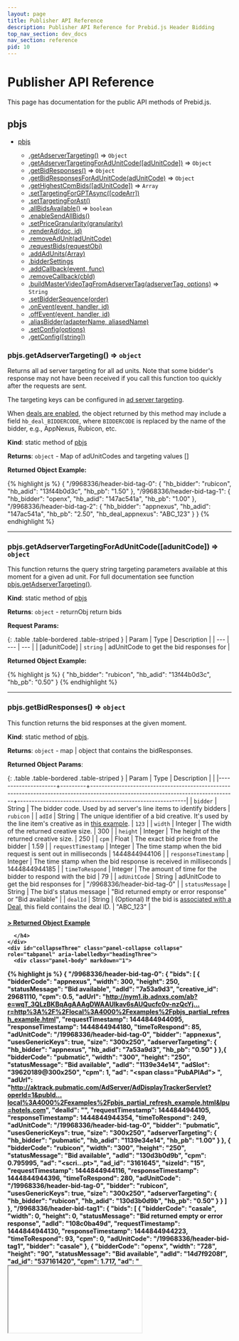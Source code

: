 ```yaml
---
layout: page
title: Publisher API Reference
description: Publisher API Reference for Prebid.js Header Bidding
top_nav_section: dev_docs
nav_section: reference
pid: 10
---
```


<div class="bs-docs-section" markdown="1">

# Publisher API Reference

This page has documentation for the public API methods of Prebid.js.

<a name="module_pbjs"></a>

## pbjs

* [pbjs](#module_pbjs)

  * [.getAdserverTargeting()](#module_pbjs.getAdserverTargeting) ⇒ `Object`
  * [.getAdserverTargetingForAdUnitCode([adUnitCode])](#module_pbjs.getAdserverTargetingForAdUnitCode) ⇒ `Object`
  * [.getBidResponses()](#module_pbjs.getBidResponses) ⇒ `Object`
  * [.getBidResponsesForAdUnitCode(adUnitCode)](#module_pbjs.getBidResponsesForAdUnitCode) ⇒ `Object`
  * [.getHighestCpmBids([adUnitCode])](#module_pbjs.getHighestCpmBids) ⇒ `Array`
  * [.setTargetingForGPTAsync([codeArr])](#module_pbjs.setTargetingForGPTAsync)
  * [.setTargetingForAst()](#module_pbjs.setTargetingForAst)
  * [.allBidsAvailable()](#module_pbjs.allBidsAvailable) ⇒ `boolean`
  * [.enableSendAllBids()](#module_pbjs.enableSendAllBids)
  * [.setPriceGranularity(granularity)](#module_pbjs.setPriceGranularity)
  * [.renderAd(doc, id)](#module_pbjs.renderAd)
  * [.removeAdUnit(adUnitCode)](#module_pbjs.removeAdUnit)
  * [.requestBids(requestObj)](#module_pbjs.requestBids)
  * [.addAdUnits(Array)](#module_pbjs.addAdUnits)
  * [.bidderSettings](#module_pbjs.bidderSettings)
  * [.addCallback(event, func)](#module_pbjs.addCallback)
  * [.removeCallback(cbId)](#module_pbjs.removeCallback)
  * [.buildMasterVideoTagFromAdserverTag(adserverTag, options)](#module_pbjs.buildMasterVideoTagFromAdserverTag) ⇒ `String`
  * [.setBidderSequence(order)](#module_pbjs.setBidderSequence)
  * [.onEvent(event, handler, id)](#module_pbjs.onEvent)
  * [.offEvent(event, handler, id)](#module_pbjs.onEvent)
  * [.aliasBidder(adapterName, aliasedName)](#module_pbjs.aliasBidder)
  * [.setConfig(options)](#module_pbjs.setConfig)
  * [.getConfig([string])](#module_pbjs.getConfig)

<a name="module_pbjs.getAdserverTargeting"></a>

### pbjs.getAdserverTargeting() ⇒ `object`
Returns all ad server targeting for all ad units. Note that some bidder's response may not have been received if you call this function too quickly after the requests are sent.

The targeting keys can be configured in [ad server targeting](#module_pbjs.bidderSettings).

When [deals are enabled]({{site.baseurl}}/adops/deals.html), the object returned by this method may include a field `hb_deal_BIDDERCODE`, where `BIDDERCODE` is replaced by the name of the bidder, e.g., AppNexus, Rubicon, etc.

**Kind**: static method of [pbjs](#module_pbjs)

**Returns**: `object` - Map of adUnitCodes and targeting values []

**Returned Object Example:**

{% highlight js %}
{
  "/9968336/header-bid-tag-0": {
    "hb_bidder": "rubicon",
    "hb_adid": "13f44b0d3c",
    "hb_pb": "1.50"
  },
  "/9968336/header-bid-tag-1": {
    "hb_bidder": "openx",
    "hb_adid": "147ac541a",
    "hb_pb": "1.00"
  },
  "/9968336/header-bid-tag-2": {
    "hb_bidder": "appnexus",
    "hb_adid": "147ac541a",
    "hb_pb": "2.50",
    "hb_deal_appnexus": "ABC_123"
  }
}
{% endhighlight %}

<hr class="full-rule">

<a name="module_pbjs.getAdserverTargetingForAdUnitCode"></a>

### pbjs.getAdserverTargetingForAdUnitCode([adunitCode]) ⇒ `object`
This function returns the query string targeting parameters available at this moment for a given ad unit. For full documentation see function [pbjs.getAdserverTargeting()](#module_pbjs.getAdserverTargeting).

**Kind**: static method of [pbjs](#module_pbjs)

**Returns**: `object` - returnObj return bids

**Request Params:**

{: .table .table-bordered .table-striped }
| Param | Type | Description |
| --- | --- | --- |
| [adunitCode] | `string` | adUnitCode to get the bid responses for |

**Returned Object Example:**

{% highlight js %}
{
  "hb_bidder": "rubicon",
  "hb_adid": "13f44b0d3c",
  "hb_pb": "0.50"
}
{% endhighlight %}

<hr class="full-rule">

<a name="module_pbjs.getBidResponses"></a>

### pbjs.getBidResponses() ⇒ `object`

This function returns the bid responses at the given moment.

**Kind**: static method of [pbjs](#module_pbjs).

**Returns**: `object` - map | object that contains the bidResponses.

**Returned Object Params**:

{: .table .table-bordered .table-striped }
| Param               | Type    | Description                                                                                                                     |                                                           |
|---------------------+---------+---------------------------------------------------------------------------------------------------------------------------------+-----------------------------------------------------------|
| `bidder`            | String  | The bidder code. Used by ad server's line items to identify bidders                                                             |                                                 `rubicon` |
| `adId`              | String  | The unique identifier of a bid creative. It's used by the line item's creative as in [this example]({{site.github.url}}/adops/send-all-bids-adops.html#step-3-add-a-creative). |                                                     `123` |
| `width`             | Integer | The width of the returned creative size.                                                                                        |                                                       300 |
| `height`            | Integer | The height of the returned creative size.                                                                                       |                                                       250 |
| `cpm`               | Float   | The exact bid price from the bidder                                                                                             |                                                      1.59 |
| `requestTimestamp`  | Integer | The time stamp when the bid request is sent out in milliseconds                                                                 |                                             1444844944106 |
| `responseTimestamp` | Integer | The time stamp when the bid response is received in milliseconds                                                               |                                             1444844944185 |
| `timeToRespond`     | Integer | The amount of time for the bidder to respond with the bid                                                                       |                                                        79 |
| `adUnitCode`        | String  | adUnitCode to get the bid responses for                                                                                         |                               "/9968336/header-bid-tag-0" |
| `statusMessage`     | String  | The bid's status message                                                                                                        | "Bid returned empty or error response" or "Bid available" |
| `dealId`            | String  | (Optional) If the bid is [associated with a Deal]({{site.baseurl}}/adops/deals.html), this field contains the deal ID.          |                                                 "ABC_123" |

<div class="panel-group" id="accordion" role="tablist" aria-multiselectable="true">

  <div class="panel panel-default">
    <div class="panel-heading" role="tab" id="headingThree">
      <h4 class="panel-title">
        <a class="collapsed" role="button" data-toggle="collapse" data-parent="#accordion" href="#collapseThree" aria-expanded="false" aria-controls="collapseThree">
          > Returned Object Example
        </a>

      </h4>
    </div>
    <div id="collapseThree" class="panel-collapse collapse" role="tabpanel" aria-labelledby="headingThree">
      <div class="panel-body" markdown="1">


{% highlight js %}
{
  "/9968336/header-bid-tag-0": {
    "bids": [
      {
        "bidderCode": "appnexus",
        "width": 300,
        "height": 250,
        "statusMessage": "Bid available",
        "adId": "7a53a9d3",
        "creative_id": 29681110,
        "cpm": 0.5,
        "adUrl": "http://nym1.ib.adnxs.com/ab?e=wqT_3QLzBKBqAgAAAgDWAAUIkav6sAUQucfc0v-nzQcYj…r=http%3A%2F%2Flocal%3A4000%2Fexamples%2Fpbjs_partial_refresh_example.html",
        "requestTimestamp": 1444844944095,
        "responseTimestamp": 1444844944180,
        "timeToRespond": 85,
        "adUnitCode": "/19968336/header-bid-tag-0",
        "bidder": "appnexus",
        "usesGenericKeys": true,
        "size": "300x250",
        "adserverTargeting": {
          "hb_bidder": "appnexus",
          "hb_adid": "7a53a9d3",
          "hb_pb": "0.50"
        }
      },{
        "bidderCode": "pubmatic",
        "width": "300",
        "height": "250",
        "statusMessage": "Bid available",
        "adId": "1139e34e14",
        "adSlot": "39620189@300x250",
        "cpm": 1,
        "ad": "<span class=\"PubAPIAd\"><script src='http://ad.turn.com/server/ads.js?pub=5757398&cch=36757096&code=37127675&l=3…tcGlkPUVERkNGMDY5LTA2ODctNDAxQy04NkMwLTIzQjNFNzI1MzdGNiZwYXNzYmFjaz0w_url='></script></span> <!-- PubMatic Ad Ends -->",
        "adUrl": "http://aktrack.pubmatic.com/AdServer/AdDisplayTrackerServlet?operId=1&pubId…local%3A4000%2Fexamples%2Fpbjs_partial_refresh_example.html&lpu=hotels.com",
        "dealId": "",
        "requestTimestamp": 1444844944105,
        "responseTimestamp": 1444844944354,
        "timeToRespond": 249,
        "adUnitCode": "/19968336/header-bid-tag-0",
        "bidder": "pubmatic",
        "usesGenericKeys": true,
        "size": "300x250",
        "adserverTargeting": {
          "hb_bidder": "pubmatic",
          "hb_adid": "1139e34e14",
          "hb_pb": "1.00"
        }
      },
      {
        "bidderCode": "rubicon",
        "width": "300",
        "height": "250",
        "statusMessage": "Bid available",
        "adId": "130d3b0d9b",
        "cpm": 0.795995,
        "ad": "<scri...pt>",
        "ad_id": "3161645",
        "sizeId": "15",
        "requestTimestamp": 1444844944116,
        "responseTimestamp": 1444844944396,
        "timeToRespond": 280,
        "adUnitCode": "/19968336/header-bid-tag-0",
        "bidder": "rubicon",
        "usesGenericKeys": true,
        "size": "300x250",
        "adserverTargeting": {
          "hb_bidder": "rubicon",
          "hb_adid": "130d3b0d9b",
          "hb_pb": "0.50"
        }
      }
    ]
  },
  "/9968336/header-bid-tag1": {
    "bids": [
      {
        "bidderCode": "casale",
        "width": 0,
        "height": 0,
        "statusMessage": "Bid returned empty or error response",
        "adId": "108c0ba49d",
        "requestTimestamp": 1444844944130,
        "responseTimestamp": 1444844944223,
        "timeToRespond": 93,
        "cpm": 0,
        "adUnitCode": "/19968336/header-bid-tag1",
        "bidder": "casale"
      },
      {
        "bidderCode": "openx",
        "width": "728",
        "height": "90",
        "statusMessage": "Bid available",
        "adId": "14d7f9208f",
        "ad_id": "537161420",
        "cpm": 1.717,
        "ad": "<iframe src=...tame>",
        "requestTimestamp": 1444844944130,
        "responseTimestamp": 1444844944490,
        "timeToRespond": 360,
        "adUnitCode": "/19968336/header-bid-tag1",
        "bidder": "openx",
        "usesGenericKeys": true,
        "size": "728x90",
        "adserverTargeting": {
          "hb_bidder": "openx",
          "hb_adid": "14d7f9208f",
          "hb_pb": "1.50"
        }
      }
    ]
  }
}
{% endhighlight %}


</div>
</div>
</div>
</div>

<hr class="full-rule">

<a name="module_pbjs.getBidResponsesForAdUnitCode"></a>

### pbjs.getBidResponsesForAdUnitCode(adUnitCode) ⇒ `Object`

Returns bidResponses for the specified adUnitCode. See full documentation at [pbjs.getBidResponses()](#module_pbjs.getBidResponses).

**Kind**: static method of [pbjs](#module_pbjs)

**Returns**: `Object` - bidResponse object

{: .table .table-bordered .table-striped }
| Param | Scope | Type | Description |
| --- | --- | --- | --- |
| adUnitCode | Required | `String` | adUnitCode |

<hr class="full-rule">

<a name="module_pbjs.getHighestCpmBids"></a>

### pbjs.getHighestCpmBids([adUnitCode]) ⇒ `Array`

Use this method to retrieve an array of winning bids.

+ `pbjs.getHighestCpmBids()`: with no argument, returns an array of winning bid objects for each ad unit on page
+ `pbjs.getHighestCpmBids(adUnitCode)`: when passed an ad unit code, returns an array with the winning bid object for that ad unit

<hr class="full-rule">

<a name="module_pbjs.setTargetingForGPTAsync"></a>

### pbjs.setTargetingForGPTAsync([codeArr])

Set query string targeting on all GPT ad units. The logic for deciding query strings is described in the section Configure AdServer Targeting. Note that this function has to be called after all ad units on page are defined.

**Kind**: static method of [pbjs](#module_pbjs)


{: .table .table-bordered .table-striped }
| Param | Scope | Type | Description |
| --- | --- | --- | -- |
| [codeArr] | Optional | `array` | an array of adUnitodes to set targeting for. |

<hr class="full-rule">

<a name="module_pbjs.setTargetingForAst"></a>

### pbjs.setTargetingForAst()

Set query string targeting on all AST ([AppNexus Seller Tag](https://wiki.appnexus.com/x/JAUIBQ)) ad units.  Note that this function has to be called after all ad units on page are defined.  For working example code, see [Using Prebid.js with AppNexus Publisher Ad Server]({{site.github.url}}/dev-docs/examples/use-prebid-with-appnexus-ad-server.html).

**Kind**: static method of [pbjs](#module_pbjs)

<hr class="full-rule">

<a name="module_pbjs.allBidsAvailable"></a>

### pbjs.allBidsAvailable() ⇒ `bool`
Returns a bool if all the bids have returned or timed out

**Kind**: static method of [pbjs](#module_pbjs)

**Returns**: `bool` - all bids available

<hr class="full-rule">


<a name="module_pbjs.enableSendAllBids"></a>

### pbjs.enableSendAllBids()

{: .alert.alert-info :}
Added in version 0.9.2

{: .alert.alert-danger :}
This method is deprecated as of version 0.27.0.  Please use [`setConfig`](#module_pbjs.setConfig) instead.

After this method is called, Prebid.js will generate bid keywords for all bids, instead of the default behavior of only sending the top winning bid to the ad server.

With the sendAllBids mode enabled, your page can send all bid keywords to your ad server. Your ad server will see all the bids, then make the ultimate decision on which one will win. Some ad servers, such as DFP, can then generate reporting on historical bid prices from all bidders.

Note that this method must be called before `pbjs.setTargetingForGPTAsync()` or `pbjs.getAdserverTargeting()`.

After this method is called, `pbjs.getAdserverTargeting()` will give you the below JSON (example). `pbjs.setTargetingForGPTAsync()` will apply the below keywords in the JSON to GPT (example below)


{% include send-all-bids-keyword-targeting.md %}

{% highlight js %}
{
  "hb_adid_indexExchang": "129a7ed7a6fb40e",
  "hb_pb_indexExchange": "10.00",
  "hb_size_indexExchang": "300x250",
  "hb_adid_triplelift": "1663076dadb443d",
  "hb_pb_triplelift": "10.00",
  "hb_size_triplelift": "0x0",
  "hb_adid_appnexus": "191f4aca0c0be8",
  "hb_pb_appnexus": "10.00",
  "hb_size_appnexus": "300x250",
  // original ones (also attached):
  "hb_bidder": "appnexus",
  "hb_adid": "191f4aca0c0be8",
  "hb_pb": "10.00",
  "hb_size": "300x250",
}
{% endhighlight %}

<hr class="full-rule">

<a name="module_pbjs.setPriceGranularity"></a>

### pbjs.setPriceGranularity

{: .alert.alert-danger :}
This method is deprecated as of version 0.27.0.  Please use [`setConfig`](#module_pbjs.setConfig) instead.

This method is used to configure which price bucket is used for the `hb_pb` keyword.  For an example showing how to use this method, see the [Simplified price bucket setup](/dev-docs/examples/simplified-price-bucket-setup.html).

Accepted values:

+ `"low"`: $0.50 increments, capped at $5 CPM
+ `"medium"`: $0.10 increments, capped at $20 CPM (the default)
+ `"high"`: $0.01 increments, capped at $20 CPM
+ `"auto"`: Applies a sliding scale to determine granularity as shown in the [Auto Granularity](#autoGranularityBucket) table below.
+ `"dense"`: Like `"auto"`, but the bid price granularity uses smaller increments, especially at lower CPMs.  For details, see the [Dense Granularity](#denseGranularityBucket) table below.
+ `customConfigObject`: If you pass in a custom config object (as shown in the [Custom CPM Bucket Sizing](#customCPMObject) example below), you can have much finer control over CPM bucket sizes, precision, and caps.

<div class="alert alert-danger" role="alert">
  <p>
  If you define 'adserverTargeting' in your own <code>bidderSettings</code> object, the <code>setPriceGranularity</code> method won't have any effect, since it assumes you are setting your own custom values.
  </p>
</div>

<a name="autoGranularityBucket"></a>

#### Auto Granularity

{: .table .table-bordered .table-striped }
| CPM                 | 	Granularity                  |  Example |
|---------------------+----------------------------------+--------|
| CPM <= $5            | 	$0.05 increments             | $1.87 floored to $1.85 |
| CPM <= $10 and > $5  | 	$0.10 increments             | $5.09 floored to $5.00 |
| CPM <= $20 and > $10 | 	$0.50 increments             | $14.26 floored to $14.00 |
| CPM > $20           | 	Caps the price bucket at $20 | $24.82 floored to $20.00 |

<a name="denseGranularityBucket"></a>

#### Dense Granularity

{: .table .table-bordered .table-striped }
| CPM        | 	Granularity                  | Example |
|------------+-------------------------------+---------|
| CPM <= $3  | 	$0.01 increments             | $1.87 floored to $1.87 |
| CPM <= $8 and >$3  | 	$0.05 increments             | $5.09 floored to $5.05 |
| CPM <= $20 and >$8 | 	$0.50 increments             | $14.26 floored to $14.00 |
| CPM >  $20 | 	Caps the price bucket at $20 | $24.82 floored to $20.00 |

<a name="customCPMObject"></a>

#### Custom CPM Bucket Sizing

To set up your own custom CPM buckets, create an object like the following, and pass it into `setPriceGranularity`:

```javascript
const customConfigObject = {
  "buckets" : [{
      "precision": 2,  //default is 2 if omitted - means 2.1234 rounded to 2 decimal places = 2.12
      "min" : 0,
      "max" : 5,
      "increment" : 0.01
    },
    {
      "precision": 2,
      "min" : 5,
      "max" : 8,
      "increment" : 0.05
    },
    {
      "precision": 2,
      "min" : 8,
      "max" : 20,
      "increment" : 0.5
    }]
};

//set custom config object
pbjs.setPriceGranularity(customConfigObject);
```

<hr class="full-rule">

<a name="module_pbjs.renderAd"></a>

### pbjs.renderAd(doc, id)
This function will render the ad (based on params) in the given iframe document passed through. Note that doc SHOULD NOT be the parent document page as we can't doc.write() asynchronously. This function is usually used in the ad server's creative.

**Kind**: static method of [pbjs](#module_pbjs)


{: .table .table-bordered .table-striped }
| Param | Scope | Type | Description |
| --- | --- | --- | --- |
| doc | Required | `object` | document |
| id | Required | `string` | bid id to locate the ad |


<hr class="full-rule">

<a name="module_pbjs.removeAdUnit"></a>

### pbjs.removeAdUnit(adUnitCode)
Remove adUnit from the pbjs configuration

**Kind**: static method of [pbjs](#module_pbjs)


{: .table .table-bordered .table-striped }
| Param | Scope | Type | Description |
| --- | --- | --- | --- |
| adUnitCode | Required | `String` | the adUnitCode to remove |


<hr class="full-rule">

<a name="module_pbjs.requestBids"></a>

### pbjs.requestBids(requestObj)
Request bids. When `adUnits` or `adUnitCodes` are not specified, request bids for all ad units added.

**Kind**: static method of [pbjs](#module_pbjs)


{: .table .table-bordered .table-striped }
| Param | Scope | Type | Description |
| --- | --- | --- | --- |
| requestObj | Optional | `Object` |  |
| requestObj.adUnitCodes | Optional | `Array of strings` | adUnit codes to request. Use this or `requestObj.adUnits`. Default to all `adUnitCodes` if empty. |
| requestObj.adUnits | Optional | `Array of objects` | AdUnitObjects to request. Use this or `requestObj.adUnitCodes`. Default to all `adUnits` if empty. |
| requestObj.timeout | Optional | `Integer` | Timeout for requesting the bids specified in milliseconds |
| requestObj.bidsBackHandler | Optional | `function` | Callback to execute when all the bid responses are back or the timeout hits. |

<hr class="full-rule">

<a name="module_pbjs.addAdUnits"></a>

### pbjs.addAdUnits(Array)

Define ad units and their corresponding header bidding bidders' tag IDs.  For usage examples, see [Getting Started]({{site.baseurl}}/dev-docs/getting-started.html).

**Kind**: static method of [pbjs](#module_pbjs)

{: .table .table-bordered .table-striped }
| Param | Type | Description |
| --- | --- | --- |
| Array | `Object` &#124; `Array of objects` | of adUnits or single adUnit Object. |

**adUnit**

{: .table .table-bordered .table-striped }
| Name          | Scope     | Type     | Description                                                                                                                                                                                                    |
| :----         | :-------- | :------- | :-----------                                                                                                                                                                                                   |
| `code`        | required  | string   | A unique identifier that you create and assign to this ad unit.  This identifier will be used to set query string targeting on the ad. If you're using GPT, we recommend setting this to the slot element ID.  |
| `sizes`       | required  | array    | All the sizes that this ad unit can accept.                                                                                                                                                                    |
| `bids`        | required  | array    | An array of bid objects. Find the [complete reference here](bidders.html).                                                                                                                                     |
| `sizeMapping` | optional  | array    | Declaratively specifies ad sizes to be shown when device's screen is greater than or equal to a given size.  For more information, see [the example]({{site.github.url}}/dev-docs/examples/size-mapping.html). |

{% include sizemapping-and-screen-widths.md %}

**bid**

{: .table .table-bordered .table-striped }
|   Name |  Scope   |    Type | Description |
| :----  |:--------| :-------| :----------- |
| `bidder` |    required |  string |    The bidder code. Find the [complete list here](bidders.html). |
| `params` |    required |  object |    The bidder's preferred way of identifying a bid request. Find the [complete reference here](bidders.html). |

<hr class="full-rule">

<a name="module_pbjs.bidderSettings"></a>

### pbjs.bidderSettings

#### 1. Overview

The bidderSettings object provides a way to define some behaviors for the
platform and specific adapters. The basic structure is a 'standard' section with defaults for all adapters, and then one or more adapter-specific sections that override behavior for that bidder:

{% highlight js %}

pbjs.bidderSettings = {
    standard: {
         [...]
    },
    indexExchange: {
         [...]
    },
    rubicon: {
         [...]
    },
}

{% endhighlight %}

Defining bidderSettings is optional; the platform has default values for all of the options.
Adapters may specify their own default settings, though this isn't common.
Some sample scenarios where publishers may wish to alter the default settings:

* using bidder-specific ad server targeting instead of Prebid-standard targeting
* passing additional information to the ad server
* adjusting the bid CPM sent to the ad server

#### 2. Bidder Setting Attributes

{: .table .table-bordered .table-striped }
| Attribute | Scope | Version | Default | Description |
| --- | --- | --- | --- | --- |
| alwaysUseBid | adapter-specific | all | false | Useful when working with a prebid partner not returning a cpm value. |
| adserverTargeting | standard or adapter-specific | all | see below | Define which key/value pairs are sent to the ad server. |
| bidCpmAdjustment | standard or adapter-specific | all | n/a | Could, for example, adjust a bidder's gross-price bid to net price. |
| sendStandardTargeting | adapter-specific | 0.13.0 | true | If adapter-specific targeting is specified, can be used to suppress the standard targeting for that adapter. |
| suppressEmptyKeys | standard or adapter-specific | 0.13.0 | false | If custom adserverTargeting functions are specified that may generate empty keys, this can be used to suppress them. |

<div class="alert alert-danger" role="alert">
  <p>
  If you define 'adserverTargeting' in your own <code>bidderSettings</code> object, the <code>setPriceGranularity</code> method won't have any effect, since it assumes you are setting your own custom values.
  </p>
</div>

##### 2.1. alwaysUseBid

By default, only the winning bid (with the highest cpm) will be sent to the ad server.
However, if you're working with a Prebid partner that's not returning a CPM value, it
won't be able to compete against the other bids. One option is to use [enableSendAllBids()](publisher-api-reference.html#module_pbjs.enableSendAllBids). But if you want to send the highest CPM
bid along with all non-CPM bids, just specify this flag and the adapter-specific adserverTargeting object will always be sent to the ad server.

##### 2.2. adserverTargeting

As described in the [AdOps documentation]({{site.baseurl}}/adops.html), Prebid has a recommended standard
set of ad server targeting that works across bidders. This standard targeting approach is
defined in the adserverTargeting attribute in the 'standard' section, but can be overridden
per adapter as needed. Both secenarios are described below.

**Keyword targeting for all bidders**

The below code snippet is the *default* setting for ad server targeting. For each bidder's bid, Prebid.js will set 4 keys (`hb_bidder`, `hb_adid`, `hb_pb`, `hb_size`) with their corresponding values. The key value pair targeting is applied to the bid's corresponding ad unit. Your ad ops team will have the ad server's line items target these keys.

If you'd like to customize the key value pairs, you can overwrite the settings as the below example shows. *Note* that once you updated the settings, let your ad ops team know about the change, so they can update the line item targeting accordingly. See the [Ad Ops](../adops.html) documentation for more information.

<a name="bidderSettingsDefault"></a>
<a name="default-keywords">

There's no need to include the following code if you choose to use the *below default setting*.

{% highlight js %}

pbjs.bidderSettings = {
    standard: {
        alwaysUseBid: false,
        adserverTargeting: [{
            key: "hb_bidder",
            val: function(bidResponse) {
                return bidResponse.bidderCode;
            }
        }, {
            key: "hb_adid",
            val: function(bidResponse) {
                return bidResponse.adId;
            }
        }, {
            key: "hb_pb",
            val: function(bidResponse) {
                return bidResponse.pbMg;
            }
        }, {
            key: 'hb_size',
            val: function (bidResponse) {
                return bidResponse.size;
            }
        }]
    }
}

{% endhighlight %}

<a name="key-targeting-specific-bidder"></a>
**Keyword targeting for a specific bidder**

Let’s say the bidder prefers a separate set of line items. You can overwrite the bidder
settings as the below example for AppNexus shows.

*Note that the line item setup has to match the targeting change*

{% highlight js %}
pbjs.bidderSettings = {
    appnexus: {
      sendStandardTargeting: false,
      adserverTargeting: [
        {
            key: "apn_pbMg",
            val: function(bidResponse) {
                return bidResponse.pbMg;
            }
        }, {
            key: "apn_adId",
            val: function(bidResponse) {
                return bidResponse.adId;
            }
        }
      ]
    }
}
{% endhighlight %}


In other words, the above config sends 2 pairs of key/value strings targeting for every AppNexus bid and for every ad unit. The 1st pair would be `apn_pbMg` => the value of `bidResponse.pbMg`. The 2nd pair would be `apn_adId` => the value of `bidResponse.adId`. You can find the documentation of bidResponse object [here](bidders.html#common-bidresponse).

Note that sendStandardTargeting is set to false so that the standard Prebid targeting (hb_bidder, etc.) aren't also sent to the ad server.

**Price Buckets**

Now let's say you would like to define you own price bucket function rather than use the ones available by default in prebid.js. You can overwrite the bidder settings as the below example shows:

*Note: this will only impact the price bucket sent to the ad server for targeting. It won't actually impact the cpm value used for ordering the bids.*


{% highlight js %}

pbjs.bidderSettings = {
    standard: {
        [...]
        {
            key: "hb_pb",
            val: function(bidResponse) {
                // define your own function to assign price bucket
                if (cpm < 2)
                    return "pb1"; // all bids less than $2 are assigned to price bucket 'pb1'
                if (cpm < 3)
                    return "pb2"; // all bids less than $3 are assigned to price bucket 'pb2'
                if (cpm < 4)
                    return "pb3"; // all bids less than $4 are assigned to price bucket 'pb3'
                if (cpm < 5)
                    return "pb4"; // all bids less than $5 are assigned to price bucket 'pb4'
                if (cpm < 6)
                    return "pb5"; // all bids less than $6 are assigned to price bucket 'pb5'
                return "pb6"; // all bids $6 and above are assigned to price bucket 'pb6'
            }
        }
	[...]
    }
}

{% endhighlight %}


##### 2.3. bidCpmAdjustment

Some bidders return gross prices instead of the net prices (what the publisher will actually
get paid). For example, a publisher's net price might be 15% below the returned gross price.
In this case, the publisher may want to adjust the bidder's returned price to run a true
header bidding auction. Otherwise, this bidder's gross price will unfairly win over your
other demand sources who report the real price.

{% highlight js %}

pbjs.bidderSettings = {
  standard: { ... }
  aol: {
    bidCpmAdjustment : function(bidCpm, bid){
      // adjust the bid in real time before the auction takes place
      console.log('Bidder is: ' + bid.bidderCode);
      return bidCpm * .85;
    }
  }
};

{% endhighlight %}

In the above example, the AOL bidder will inherit from "standard" adserverTargeting keys, so that you don't have to define the targeting keywords again.


##### 2.4. sendStandardTargeting

This boolean flag minimizes key/value pairs sent to the ad server when
adapter-specific targeting is specified. By default, the platform will send both adapter-specific adServerTargeting as well as the standard adServerTargeting.

While sending extra targeting the ad server may not matter, this flag can be used to
suppress the standard targeting for adapters that define their own.

See the [example above](#key-targeting-specific-bidder) for example usage.

##### 2.5. suppressEmptyKeys

If a custom adServerTargeting function can return an empty value, this boolean flag can be used to avoid sending those empty values to the ad server.

<hr class="full-rule">

<a name="module_pbjs.addCallback"></a>

### pbjs.addCallback(event, func) ⇒ `String`

{: .alert.alert-danger :}
This method is deprecated.  Please use [`onEvent`](#module_pbjs.onEvent) or [`offEvent`](#module_pbjs.onEvent) instead.

Add a callback event

**Kind**: static method of [pbjs](#module_pbjs)

**Returns**: `String` - id for callback

{: .table .table-bordered .table-striped }
| Param | Type | Description |
| --- | --- | --- |
| event | `String` | event to attach callback to Options: `adUnitBidsBack` |
| func | `function` | function to execute. Parameters passed into the function: ((bidResObj&#124;bidResArr), [adUnitCode]); |

<hr class="full-rule">

<a name="module_pbjs.removeCallback"></a>

### pbjs.removeCallback(cbId) ⇒ `String`

{: .alert.alert-danger :}
This method is deprecated.  Please use [`onEvent`](#module_pbjs.onEvent) or [`offEvent`](#module_pbjs.onEvent) instead.

Remove a callback event

**Kind**: static method of [pbjs](#module_pbjs)

**Returns**: `String` - id for callback

{: .table .table-bordered .table-striped }
| Param | Type | Description |
| --- | --- | --- |
| cbId | `string` | id of the callback to remove |

<hr class="full-rule" />

<a name="module_pbjs.buildMasterVideoTagFromAdserverTag"></a>

### pbjs.buildMasterVideoTagFromAdserverTag(adserverTag, options) ⇒ `String`

{: .alert.alert-danger :}
This method is deprecated as of version 0.27.0.  Please use [`setConfig`](#module_pbjs.setConfig) instead.

**Kind**: static method of [pbjs](#module_pbjs)

**Returns**: `String` - Video ad tag

{: .table .table-bordered .table-striped }
| Param       | Type     | Description                                        |
| ---         | ---      | ---                                                |
| adserverTag | `String` | Ad tag for your video ad server.                   |
| options     | `Object` | Object describing the ad server and video ad code. |

For example, if you're using DFP, your `adserverTag` might be
something like this example taken from the
[DFP help page on master video tags](https://support.google.com/dfp_premium/answer/1068325):

```
http://pubads.g.doubleclick.net/gampad/ads?env=vp&gdfp_req=1&impl=s&output=vast&iu=/6062/video-demo&sz=400x300&unviewed_position_start=1&url=http://www.simplevideoad.com&ciu_szs=728x90,300x250&correlator=7105
```

While your `options` object might look something like:

```javascript
var options = {
  'adserver': 'dfp',
  'code': 'video1' // Must match the `code` of the video adUnit declared elsewhere
};
```

For an example showing how to use this method, see [Show Video Ads with a DFP Video Tag]({{site.github.url}}/dev-docs/show-video-with-a-dfp-video-tag.html).

<hr class="full-rule" />

<a name="module_pbjs.setBidderSequence"></a>

### pbjs.setBidderSequence(order)

{: .alert.alert-danger :}
This method is deprecated as of version 0.27.0.  Please use [`setConfig`](#module_pbjs.setConfig) instead.

This method shuffles the order in which bidders are called.

It takes an argument `order` that currently only accepts the string `"random"` to shuffle the sequence bidders are called in.

If the sequence is not set with this method, the bidders are called in the order they are defined within the `adUnit.bids` array on page, which is the current default.

Example use:

```javascript
pbjs.setBidderSequence('random');
```

<a name="module_pbjs.onEvent"></a>

<p>
</p>

### pbjs.onEvent(event, handler, id)

**pbjs.offEvent(event, handler, id)**

The methods `onEvent` and `offEvent` are provided for you to register
a callback to handle a Prebid.js event.

They replace the following deprecated methods:

- [.addCallback(event, func)](#module_pbjs.addCallback)
- [.removeCallback(cbId)](#module_pbjs.removeCallback)

The optional `id` parameter provides more finely-grained event
callback registration.  This makes it possible to register callback
events for a specific item in the event context.

For example, `bidWon` events will accept an `id` for ad unit code.
`bidWon` callbacks registered with an ad unit code id will be called
when a bid for that ad unit code wins the auction. Without an `id`
this method registers the callback for every `bidWon` event.

{: .alert.alert-info :}
Currently, `bidWon` is the only event that accepts the `id` parameter.

The available events are:

{: .table .table-bordered .table-striped }
| Event         | Description                            |
|---------------+----------------------------------------|
| auctionInit   | The auction has started                |
| auctionEnd    | The auction has ended                  |
| bidAdjustment | A bid was adjusted                     |
| bidTimeout    | A bid timed out                        |
| bidRequested  | A bid was requested                    |
| bidResponse   | A bid response has arrived             |
| bidWon        | A bid has won                          |
| setTargeting  | Targeting has been set                 |
| requestBids   | Bids have been requested from adapters |

The example below shows how to use these methods:

{% highlight js %}

        /* Define your event handler callbacks */
        var allSlotsBidWon = function allSlotsBidWon() {
            console.log('allSlotsBidWon called');
        };

        /* In this event handler callback we use the `pbjs.offEvent`
           method to remove the handler once it has been called */
        var rightSlotBidWon = function rightSlotBidWon() {
            console.log('rightSlotBidWon: ', arguments);
            pbjs.offEvent('bidWon', rightSlotBidWon, rightSlotCode);
        };

        googletag.cmd.push(function () {

            /* Ad slots need to be defined before trying to register
               callbacks on their events */

            var rightSlot =
              googletag.defineSlot(rightSlotCode, rightSlotSizes, rightSlotElementId).addService(googletag.pubads());

            var topSlot =
              googletag.defineSlot(topSlotCode, topSlotSizes, topSlotElementId).setTargeting().addService(googletag.pubads());

            pbjs.que.push(function () {

                /* Register a callback for every `bidWon` event */
                pbjs.onEvent('bidWon', allSlotsBidWon);

                /* Register a callback for just the rightSlot `bidWon`
                   event */
                pbjs.onEvent('bidWon', rightSlotBidWon, rightSlotCode);

                pbjs.setTargetingForGPTAsync();
                ...

{% endhighlight %}

<a name="module_pbjs.aliasBidder"></a>

### pbjs.aliasBidder(adapterName, aliasedName)

To define an alias for a bidder adapter, call this method at runtime:

{% highlight js %}

pbjs.aliasBidder('appnexusAst', 'newAlias');

{% endhighlight %}

Defining an alias can help avoid user confusion since it's possible to send parameters to the same adapter but in different contexts (e.g, The publisher uses `"appnexusAst"` for demand and also uses `"newAlias"` which is an SSP partner that uses the `"appnexusAst"` adapter to serve their own unique demand).

It's not technically necessary to define an alias, since each copy of an adapter with the same name gets a different ID in the internal bidder registry so Prebid.js can still tell them apart.

If you define an alias and are using `pbjs.sendAllBids`, you must also set up additional line items in the ad server with keyword targeting that matches the name of the alias.  For example:

+ `hb_pb_newalias`
+ `hb_adid_newalias`
+ `hb_size_newalias`
+ `hb_deal_newalias`

<a name="module_pbjs.setConfig"></a>

### pbjs.setConfig(options)

{: .alert.alert-info :}
Added in version 0.27.0

`setConfig` is designed to allow for advanced configuration while reducing the surface area of the public API.  For more information about the move to `setConfig` (and the resulting deprecations of some other public methods), see [the Prebid 1.0 public API proposal](https://gist.github.com/mkendall07/51ee5f6b9f2df01a89162cf6de7fe5b6).

See below for usage examples.

{: .alert.alert-warning :}
The `options` param object must be JSON - no JavaScript functions are allowed.

Turn on debugging:

{% highlight js %}
pbjs.setConfig({ debug: true });
{% endhighlight %}

Set a global bidder timeout:

{% highlight js %}
pbjs.setConfig({ bidderTimeout: 3000 });
{% endhighlight %}

Turn on enable send all bids mode:

{% highlight js %}
pbjs.setConfig({ enableSendAllBids: true })
{% endhighlight %}

Set the order in which bidders are called to "random":

{% highlight js %}
pbjs.setConfig({ bidderSequence: "random" })
{% endhighlight %}

Set the publisher's domain where Prebid is running, for cross-domain iFrame communication:

{% highlight js %}
pbjs.setConfig({ publisherDomain: "https://www.theverge.com" )
{% endhighlight %}

Set a delay (in milliseconds) for requesting cookie sync to stay out of the critical path of page load:

{% highlight js %}
pbjs.setConfig({ cookieSyncDelay: 100 )
{% endhighlight %}

Set a default price granularity scheme:

{% highlight js %}
pbjs.setConfig({ priceGranularity: "medium" })
{% endhighlight %}

{: .alert.alert-info :}
Note that the allowed values for `priceGranularity` have not changed: string values, or the custom CPM bucket object.

Set a custom price granularity scheme:

{% highlight js %}
const customGranularity = {
  'buckets': [{
      'min': 0,
      'max': 3,
      'increment': 0.01,
      'cap': true
  }]
};

pbjs.setConfig({
    priceGranularity: customGranularity
})
{% endhighlight %}

Set config for [server-to-server]({{site.baseurl}}/dev-docs/get-started-with-prebid-server.html) header bidding:

{% highlight js %}
pbjs.setConfig({
    s2sConfig: {
        accountId: '1',
        enabled: true,
        bidders: ['appnexus', 'pubmatic'],
        timeout: 1000,
        adapter: 'prebidServer',
        endpoint: 'https://prebid.adnxs.com/pbs/v1/auction'
    }
})
{% endhighlight %}

Set arbitrary configuration values:

`pbjs.setConfig({ <key>: <value> });`

<a name="module_pbjs.getConfig"></a>

### pbjs.getConfig([string])

{: .alert.alert-info :}
Added in version 0.27.0

The `getConfig` function is for retrieving the current configuration object or subscribing to configuration updates. When called with no parameters, the entire config object is returned. When called with a string parameter, a single configuration property matching that parameter is returned.

{% highlight js %}
/* Get config object */
config.getConfig()

/* Get debug config */
config.getConfig('debug')
{% endhighlight %}

The `getConfig` function also contains a 'subscribe' ability that adds a callback function to a set of listeners that are invoked whenever `setConfig` is called. The subscribed function will be passed the options object that was used in the `setConfig` call. Individual topics can be subscribed to by passing a string as the first parameter and a callback function as the second.  For example:

{% highlight js %}

/* Subscribe to all configuration changes */
getConfig((config) => console.log('config set:', config));

/* Subscribe to only 'logging' changes */
getConfig('logging', (config) => console.log('logging set:', config));

/* Unsubscribe */
const unsubscribe = getConfig(...);
unsubscribe(); // no longer listening

{% endhighlight %}

</div>
